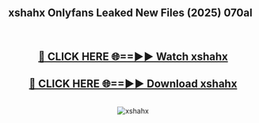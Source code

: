 <h2>xshahx Onlyfans Leaked New Files (2025) 070al</h2>
<br>
<div align="center">
<h2><a href="https://mediafiles.top/xshahx&ref=git" rel="nofollow">🔴 CLICK HERE 🌐==►► Watch xshahx</a></h2>
<h2><a href="https://mediafiles.top/xshahx&ref=git" rel="nofollow">🔴 CLICK HERE 🌐==►► Download xshahx</a></h2>
<br>
<a href="https://mediafiles.top/xshahx&ref=git" rel="nofollow" data-target="animated-image.originalLink"><img src="https://i.ibb.co.com/xMMVF88/686577567.gif" alt="xshahx" style="max-width: 100%; display: inline-block;" data-target="animated-image.originalImage"></a>
</div>
<br>
<br>